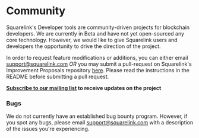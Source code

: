# Community

Squarelink's Developer tools are community-driven projects for blockchain developers. We are currently in Beta and have not yet open-sourced any core technology. However, we would like to give Squarelink users and developers the opportunity to drive the direction of the project.

In order to request feature modifications or additions, you can either email [support@squarelink.com](mailto://support@squarelink.com) *OR* you may submit a pull-request on Squarelink's Improvement Proposals repository [here](https://github.com/Squarelink-Inc/SIPs). Please read the instructions in the README before submitting a pull request.

**[Subscribe to our mailing list](http://eepurl.com/dv4Lr1) to receive updates on the project**

### Bugs

We do not currently have an established bug bounty program. However, if you spot any bugs, please email [support@squarelink.com](mailto://support@squarelink.com) with a description of the issues you're experiencing.

<br><br><br>
